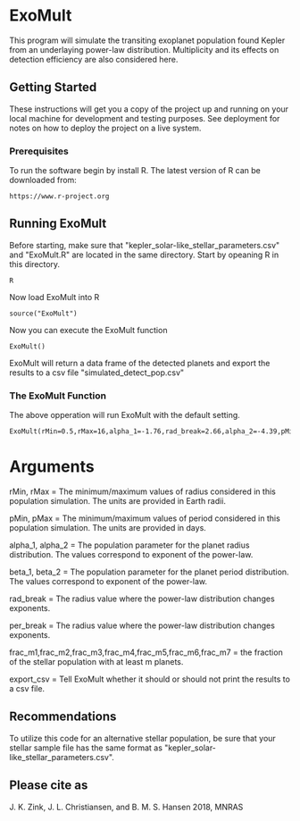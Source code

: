 # ExoMult

This program will simulate the transiting exoplanet population found Kepler from an underlaying power-law distribution. Multiplicity and its effects on detection efficiency are also considered here.

## Getting Started

These instructions will get you a copy of the project up and running on your local machine for development and testing purposes. See deployment for notes on how to deploy the project on a live system.

### Prerequisites

To run the software begin by install R. The latest version of R can be downloaded from:
```
https://www.r-project.org
```

## Running ExoMult

Before starting, make sure that "kepler_solar-like_stellar_parameters.csv" and "ExoMult.R" are located in the same directory. Start by opeaning R in this directory.

```
R
```
Now load ExoMult into R
```
source("ExoMult")
```
Now you can execute the ExoMult function
```
ExoMult()
```

ExoMult will return a data frame of the detected planets and export the results to a csv file "simulated_detect_pop.csv"

### The ExoMult Function

The above opperation will run ExoMult with the default setting.
```
ExoMult(rMin=0.5,rMax=16,alpha_1=-1.76,rad_break=2.66,alpha_2=-4.39,pMin=.5,pMax=500,beta_1=0.79,per_break=7.025,beta_2=-0.61,frac_m1=.74,frac_m2=.71,frac_m3=.68,frac_m4=.66,frac_m5=.64,frac_m6=.60,frac_m7=.46,export_csv=TRUE)
```
# Arguments


rMin, rMax   =   The minimum/maximum values of radius considered in this population simulation. The units are provided in Earth radii.


pMin, pMax = The minimum/maximum values of period considered in this population simulation. The units are provided in days.


alpha_1, alpha_2 = The population parameter for the planet radius distribution. The values correspond to exponent of the power-law.


beta_1, beta_2 = The population parameter for the planet period distribution. The values correspond to exponent of the power-law.


rad_break = The radius value where the power-law distribution changes exponents.  


per_break = The radius value where the power-law distribution changes exponents.  


frac_m1,frac_m2,frac_m3,frac_m4,frac_m5,frac_m6,frac_m7 = the fraction of the stellar population with at least m planets.


export_csv = Tell ExoMult whether it should or should not print the results to a csv file.

## Recommendations

To utilize this code for an alternative stellar population, be sure that your stellar sample file has the same format as "kepler_solar-like_stellar_parameters.csv". 

## Please cite as
J. K. Zink, J. L. Christiansen, and  B. M. S. Hansen 2018, MNRAS 



